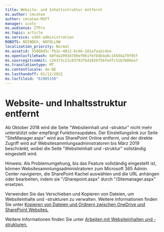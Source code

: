 ```yaml
---
title: Website- und Inhaltsstruktur entfernt
ms.author: cmcatee
author: cmcatee-MSFT
manager: scotv
ms.audience: ITPro
ms.topic: article
ms.service: o365-administration
ROBOTS: NOINDEX, NOFOLLOW
localization_priority: Normal
ms.assetid: 55060d5c-fb1c-4812-bc66-181a7aa2cdea
ms.openlocfilehash: b0fda2093d789ef061fbf8db4e8c145d4a79f95f
ms.sourcegitcommit: c26373c21c837937b41026f56fedfc51b7b80ea7
ms.translationtype: MT
ms.contentlocale: de-DE
ms.lasthandoff: 01/12/2022
ms.locfileid: "61965156"
---
```

# <a name="site-and-content-structure-removed"></a>Website- und Inhaltsstruktur entfernt

Ab Oktober 2018 wird die Seite "Websiteinhalt und -struktur" nicht mehr unterstützt oder empfängt Funktionsupdates. Der Einstellungslink zur Seite "SiteManager.aspx" wird aus SharePoint Online entfernt, und der direkte Zugriff wird auf Websitesammlungsadministratoren bis März 2019 beschränkt, wobei die Seite "Websiteinhalt und -struktur" vollständig eingestellt wird. 

Hinweis: Als Problemumgehung, bis das Feature vollständig eingestellt ist, können Websitesammlungsadministratoren zum Microsoft 365 Admin Center navigieren, die SharePoint Kachel auswählen und die URL anhängen oder bearbeiten, indem sie "/Sharepoint.aspx" durch "/Sitemanager.aspx" ersetzen. 


Verwenden Sie das Verschieben und Kopieren von Dateien, um Websiteinhalte und -strukturen zu verwalten. Weitere Informationen finden Sie unter [Kopieren von Dateien und Ordnern zwischen OneDrive und SharePoint Websites.](https://support.office.com/article/copy-files-and-folders-between-onedrive-and-sharepoint-sites-67a6323e-7fd4-4254-99a8-35613492a82f) 

Weitere Informationen finden Sie unter [Arbeiten mit Websiteinhalten und -strukturen.](https://support.office.com/article/Work-with-site-content-and-structure-30fcaad9-02b1-4347-8b03-e1ccc5a4c19f)
